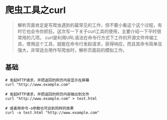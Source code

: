 # 爬虫工具之curl
>解析页面肯定是写爬虫遇到的最常见的工作，但不要小看这个这个过程，有时它也会令你抓狂。这次写一下关于curl工具的使用，主要介绍一下平时很常用的几项。
>curl是利用URL语法在命令行方式下工作的开源文件传输工具，使用这个工具，就能在命令行发起请求，获得响应，而且其命令简单且强大，非常适合用作写爬虫时，解析页面前的模拟工作。

## 基础
```shell
# 发起HTTP请求，并把返回的网页内容显示在屏幕
curl "http://www.example.com"

# 发起HTTP请求，并把返回的网页内容输出到文件
curl "http://www.example.com" > test.html

# 或者用命令-o参数也可达到同样的效果
curl -o test.html "http://www.example.com"
```